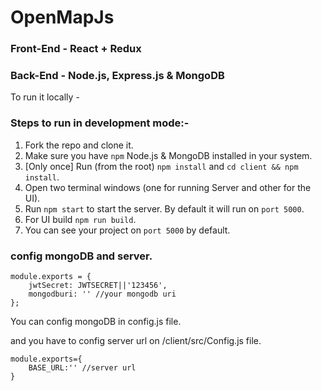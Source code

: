 # OpenMapJs

### Front-End - React + Redux

### Back-End - Node.js, Express.js & MongoDB

To run it locally -

### Steps to run in development mode:-

1. Fork the repo and clone it.
2. Make sure you have `npm` Node.js & MongoDB installed in your system.
3. [Only once] Run (from the root) `npm install` and `cd client && npm install`.
4. Open two terminal windows (one for running Server and other for the UI).
5. Run `npm start` to start the server. By default it will run on `port 5000`.
6. For UI build `npm run build`.
7. You can see your project on `port 5000` by default.

### config mongoDB and server.
```
module.exports = {
    jwtSecret: JWTSECRET||'123456',
    mongodburi: '' //your mongodb uri
};
```
You can config mongoDB in config.js file.

and you have to config server url on /client/src/Config.js file.
```
module.exports={
    BASE_URL:'' //server url
}
```

